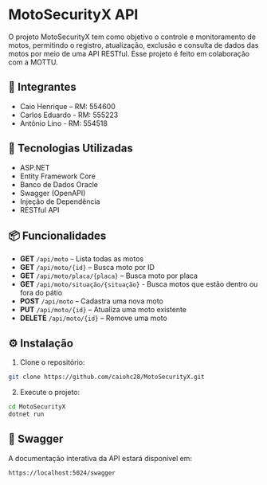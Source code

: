 # MotoSecurityX API

O projeto MotoSecurityX tem como objetivo o controle e monitoramento de motos, permitindo o registro, atualização, exclusão e consulta de dados das motos por meio de uma API RESTful. Esse projeto é feito em colaboração com a MOTTU.

## 👥 Integrantes

- Caio Henrique – RM: 554600  
- Carlos Eduardo - RM: 555223
- Antônio Lino - RM: 554518


## 🔧 Tecnologias Utilizadas

- ASP.NET 
- Entity Framework Core
- Banco de Dados Oracle
- Swagger (OpenAPI)
- Injeção de Dependência
- RESTful API

## 📦 Funcionalidades

- **GET** `/api/moto` – Lista todas as motos
- **GET** `/api/moto/{id}` – Busca moto por ID
- **GET** `/api/moto/placa/{placa}` – Busca moto por placa
- **GET** `/api/moto/situação/{situação}` - Busca motos que estão dentro ou fora do pátio
- **POST** `/api/moto` – Cadastra uma nova moto
- **PUT** `/api/moto/{id}` – Atualiza uma moto existente
- **DELETE** `/api/moto/{id}` – Remove uma moto

## ⚙️ Instalação

1. Clone o repositório:
```bash
git clone https://github.com/caiohc28/MotoSecurityX.git
```

2. Execute o projeto:
```bash
cd MotoSecurityX
dotnet run
```

## 🧪 Swagger

A documentação interativa da API estará disponível em:
```
https://localhost:5024/swagger
```

